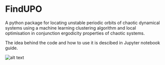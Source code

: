 # FindUPO

A python package for locating unstable periodic orbits of chaotic dynamical systems using a machine learning clustering algorithm and local optimisation in conjunction ergodicity properties of chaotic systems. 

The idea behind the code and how to use it is descibed in Jupyter notebook guide. 

![alt text](https://github.com/[username]/[reponame]/blob/[branch]/image.jpg?raw=true)


